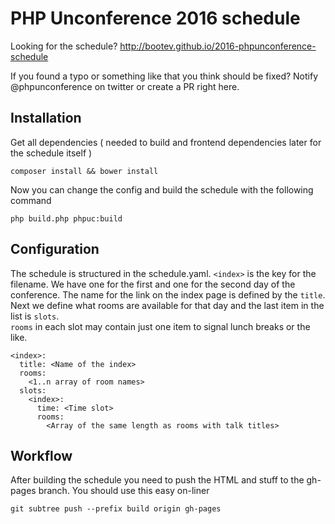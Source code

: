 PHP Unconference 2016 schedule
=========================

Looking for the schedule? 
http://bootev.github.io/2016-phpunconference-schedule

If you found a typo or something like that you think should be fixed? Notify @phpunconference
on twitter or create a PR right here.

Installation
------------

Get all dependencies ( needed to build and frontend dependencies later for the schedule itself )

`composer install && bower install`

Now you can change the config and build the schedule with the following command

`php build.php phpuc:build`

Configuration
-------------

The schedule is structured in the schedule.yaml. `<index>` is the key for the filename. We
have one for the first and one for the second day of the conference. The name for the link
on the index page is defined by the `title`. Next we define what rooms are available for
that day and the last item in the list is `slots`.  
`rooms` in each slot may contain just one item to signal lunch breaks or the like.

```
<index>:
  title: <Name of the index>
  rooms:
    <1..n array of room names>
  slots:
    <index>:
      time: <Time slot>
      rooms:
        <Array of the same length as rooms with talk titles>
```

Workflow
--------

After building the schedule you need to push the HTML and stuff to the gh-pages branch.
You should use this easy on-liner

`git subtree push --prefix build origin gh-pages`
